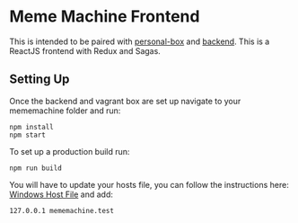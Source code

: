 # Meme Machine Frontend

This is intended to be paired with [personal-box](https://github.com/debanks/personal-box.git) and [backend](https://github.com/debanks/backend.git).
This is a ReactJS frontend with Redux and Sagas.

## Setting Up

Once the backend and vagrant box are set up navigate to your mememachine folder and run:

```
npm install
npm start
```

To set up a production build run:

```
npm run build
```

You will have to update your hosts file, you can follow the instructions here:
[Windows Host File](https://support.rackspace.com/how-to/modify-your-hosts-file/) and add:

```
127.0.0.1 mememachine.test
```